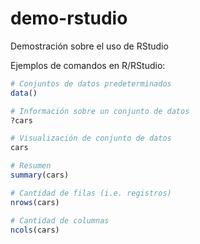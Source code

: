 # demo-rstudio
Demostración sobre el uso de RStudio

Ejemplos de comandos en R/RStudio:
``` R
# Conjuntos de datos predeterminados
data()

# Información sobre un conjunto de datos
?cars

# Visualización de conjunto de datos
cars

# Resumen
summary(cars)

# Cantidad de filas (i.e. registros)
nrows(cars)

# Cantidad de columnas
ncols(cars)
```
